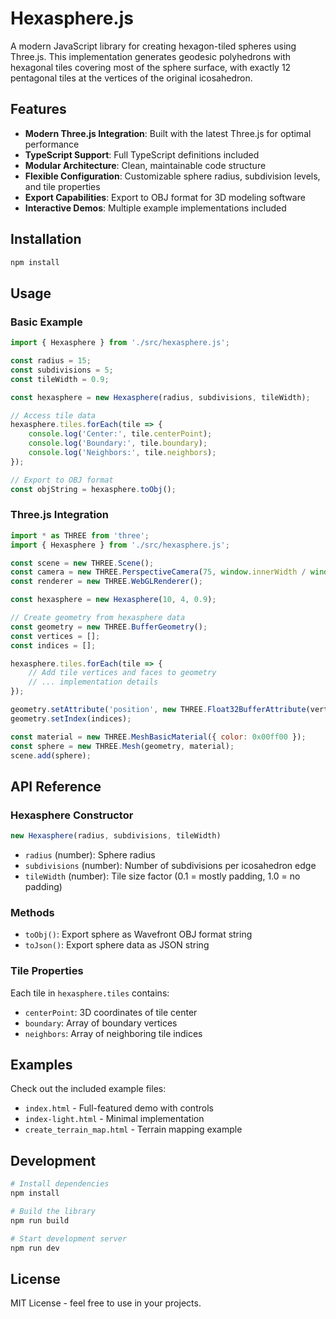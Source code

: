 # Hexasphere.js

A modern JavaScript library for creating hexagon-tiled spheres using Three.js. This implementation generates geodesic polyhedrons with hexagonal tiles covering most of the sphere surface, with exactly 12 pentagonal tiles at the vertices of the original icosahedron.

## Features

- **Modern Three.js Integration**: Built with the latest Three.js for optimal performance
- **TypeScript Support**: Full TypeScript definitions included
- **Modular Architecture**: Clean, maintainable code structure
- **Flexible Configuration**: Customizable sphere radius, subdivision levels, and tile properties
- **Export Capabilities**: Export to OBJ format for 3D modeling software
- **Interactive Demos**: Multiple example implementations included

## Installation

```bash
npm install
```

## Usage

### Basic Example

```javascript
import { Hexasphere } from './src/hexasphere.js';

const radius = 15;
const subdivisions = 5;
const tileWidth = 0.9;

const hexasphere = new Hexasphere(radius, subdivisions, tileWidth);

// Access tile data
hexasphere.tiles.forEach(tile => {
    console.log('Center:', tile.centerPoint);
    console.log('Boundary:', tile.boundary);
    console.log('Neighbors:', tile.neighbors);
});

// Export to OBJ format
const objString = hexasphere.toObj();
```

### Three.js Integration

```javascript
import * as THREE from 'three';
import { Hexasphere } from './src/hexasphere.js';

const scene = new THREE.Scene();
const camera = new THREE.PerspectiveCamera(75, window.innerWidth / window.innerHeight, 0.1, 1000);
const renderer = new THREE.WebGLRenderer();

const hexasphere = new Hexasphere(10, 4, 0.9);

// Create geometry from hexasphere data
const geometry = new THREE.BufferGeometry();
const vertices = [];
const indices = [];

hexasphere.tiles.forEach(tile => {
    // Add tile vertices and faces to geometry
    // ... implementation details
});

geometry.setAttribute('position', new THREE.Float32BufferAttribute(vertices, 3));
geometry.setIndex(indices);

const material = new THREE.MeshBasicMaterial({ color: 0x00ff00 });
const sphere = new THREE.Mesh(geometry, material);
scene.add(sphere);
```

## API Reference

### Hexasphere Constructor

```javascript
new Hexasphere(radius, subdivisions, tileWidth)
```

- `radius` (number): Sphere radius
- `subdivisions` (number): Number of subdivisions per icosahedron edge
- `tileWidth` (number): Tile size factor (0.1 = mostly padding, 1.0 = no padding)

### Methods

- `toObj()`: Export sphere as Wavefront OBJ format string
- `toJson()`: Export sphere data as JSON string

### Tile Properties

Each tile in `hexasphere.tiles` contains:

- `centerPoint`: 3D coordinates of tile center
- `boundary`: Array of boundary vertices
- `neighbors`: Array of neighboring tile indices

## Examples

Check out the included example files:

- `index.html` - Full-featured demo with controls
- `index-light.html` - Minimal implementation
- `create_terrain_map.html` - Terrain mapping example

## Development

```bash
# Install dependencies
npm install

# Build the library
npm run build

# Start development server
npm run dev
```

## License

MIT License - feel free to use in your projects.